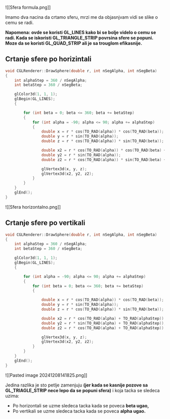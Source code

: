 
![[Sfera formula.png]]

Imamo dva nacina da crtamo sferu, mrzi me da objasnjvam vidi se slike o cemu se radi.

**Napomena: ovde se koristi GL_LINES kako bi se bolje videlo o cemu se radi. Kada se iskoristi GL_TRIANGLE_STRIP povrsina sfere se popuni. Moze da se koristi GL_QUAD_STRIP ali je sa trouglom efikasnije.**

## Crtanje sfere po horizintali
```c++
void CGLRenderer::DrawSphere(double r, int nSegAlpha, int nSegBeta)
{
	int alphaStep = 360 / nSegAlpha;
	int betaStep = 360 / nSegBeta;

	glColor3d(1, 1, 1);
	glBegin(GL_LINES);
	{

		for (int beta = 0; beta <= 360; beta += betaStep)
		{
			for (int alpha = -90; alpha <= 90; alpha += alphaStep)
			{
				double x = r * cos(TO_RAD(alpha)) * cos(TO_RAD(beta));
				double y = r * sin(TO_RAD(alpha));
				double z = r * cos(TO_RAD(alpha)) * sin(TO_RAD(beta));

				double x2 = r * cos(TO_RAD(alpha)) * cos(TO_RAD(beta) + TO_RAD(betaStep));
				double y2 = r * sin(TO_RAD(alpha));
				double z2 = r * cos(TO_RAD(alpha)) * sin(TO_RAD(beta) + TO_RAD(betaStep));

				glVertex3d(x, y, z);
				glVertex3d(x2, y2, z2);
			}
		}
	}
	glEnd();
}
```

![[Sfera horizontalno.png]]

## Crtanje sfere po vertikali

```c++
void CGLRenderer::DrawSphere(double r, int nSegAlpha, int nSegBeta)
{
	int alphaStep = 360 / nSegAlpha;
	int betaStep = 360 / nSegBeta;

	glColor3d(1, 1, 1);
	glBegin(GL_LINES);
	{

		for (int alpha = -90; alpha <= 90; alpha += alphaStep)
		{
			for (int beta = 0; beta <= 360; beta += betaStep)
			{

				double x = r * cos(TO_RAD(alpha)) * cos(TO_RAD(beta));
				double y = r * sin(TO_RAD(alpha));
				double z = r * cos(TO_RAD(alpha)) * sin(TO_RAD(beta));

				double x2 = r * cos(TO_RAD(alpha) + TO_RAD(alphaStep)) * cos(TO_RAD(beta));
				double y2 = r * sin(TO_RAD(alpha) + TO_RAD(alphaStep));
				double z2 = r * cos(TO_RAD(alpha) + TO_RAD(alphaStep)) * sin(TO_RAD(beta));

				glVertex3d(x, y, z);
				glVertex3d(x2, y2, z2);
			}
		}
	}
	glEnd();
}
```

![[Pasted image 20241208141825.png]]

Jedina razlika je sto petlje zamenjuju **(jer kada se kasnije pozove sa GL_TRIAGLE_STRIP nece lepo da se popuni sfera)** i koja tacka se sledeca uzima:
- Po horizontali se uzme sledeca tacka kada se poveca **beta ugao,**
- Po vertikali se uzme sledeca tacka kada se poveca **alpha ugao.**